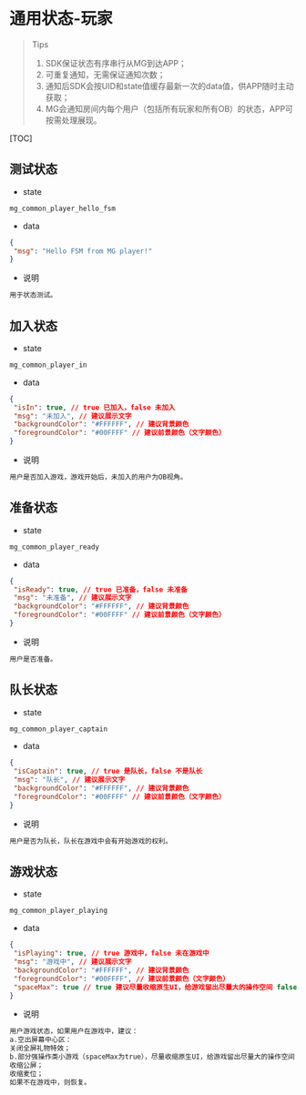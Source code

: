 # 通用状态-玩家

> Tips
>
> 1. SDK保证状态有序串行从MG到达APP；
> 2. 可重复通知，无需保证通知次数；
> 3. 通知后SDK会按UID和state值缓存最新一次的data值，供APP随时主动获取；
> 4. MG会通知房间内每个用户（包括所有玩家和所有OB）的状态，APP可按需处理展现。

[TOC]

## 测试状态

- state

```txt
mg_common_player_hello_fsm
```

- data

```json
{
 "msg": "Hello FSM from MG player!"
}
```

- 说明

```txt
用于状态测试。
```

## 加入状态

- state

```txt
mg_common_player_in
```

- data

```json
{
 "isIn": true, // true 已加入，false 未加入
 "msg": "未加入", // 建议展示文字
 "backgroundColor": "#FFFFFF", // 建议背景颜色
 "foregroundColor": "#00FFFF" // 建议前景颜色（文字颜色）
}
```

- 说明

```txt
用户是否加入游戏，游戏开始后，未加入的用户为OB视角。
```

## 准备状态

- state

```txt
mg_common_player_ready
```

- data

```json
{
 "isReady": true, // true 已准备，false 未准备
 "msg": "未准备", // 建议展示文字
 "backgroundColor": "#FFFFFF", // 建议背景颜色
 "foregroundColor": "#00FFFF" // 建议前景颜色（文字颜色）
}
```

- 说明

```txt
用户是否准备。
```

## 队长状态

- state

```txt
mg_common_player_captain
```

- data

```json
{
 "isCaptain": true, // true 是队长，false 不是队长
 "msg": "队长", // 建议展示文字
 "backgroundColor": "#FFFFFF", // 建议背景颜色
 "foregroundColor": "#00FFFF" // 建议前景颜色（文字颜色）
}
```

- 说明

```txt
用户是否为队长，队长在游戏中会有开始游戏的权利。
```

## 游戏状态

- state

```txt
mg_common_player_playing
```

- data

```json
{
 "isPlaying": true, // true 游戏中，false 未在游戏中
 "msg": "游戏中", // 建议展示文字
 "backgroundColor": "#FFFFFF", // 建议背景颜色
 "foregroundColor": "#00FFFF", // 建议前景颜色（文字颜色）
 "spaceMax": true // true 建议尽量收缩原生UI，给游戏留出尽量大的操作空间 false 初始状态
}
```

- 说明

```txt
用户游戏状态，如果用户在游戏中，建议：
a.空出屏幕中心区：
关闭全屏礼物特效；
b.部分强操作类小游戏（spaceMax为true），尽量收缩原生UI，给游戏留出尽量大的操作空间：
收缩公屏；
收缩麦位；
如果不在游戏中，则恢复。
```
